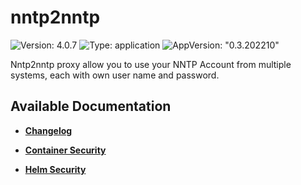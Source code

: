 # nntp2nntp

![Version: 4.0.7](https://img.shields.io/badge/Version-4.0.7-informational?style=flat-square) ![Type: application](https://img.shields.io/badge/Type-application-informational?style=flat-square) ![AppVersion: "0.3.202210"](https://img.shields.io/badge/AppVersion-"0.3.202210"-informational?style=flat-square)

Nntp2nntp proxy allow you to use your NNTP Account from multiple systems, each with own user name and password.

## Available Documentation

- [**Changelog**](CHANGELOG)

- [**Container Security**](container-security)

- [**Helm Security**](helm-security)

